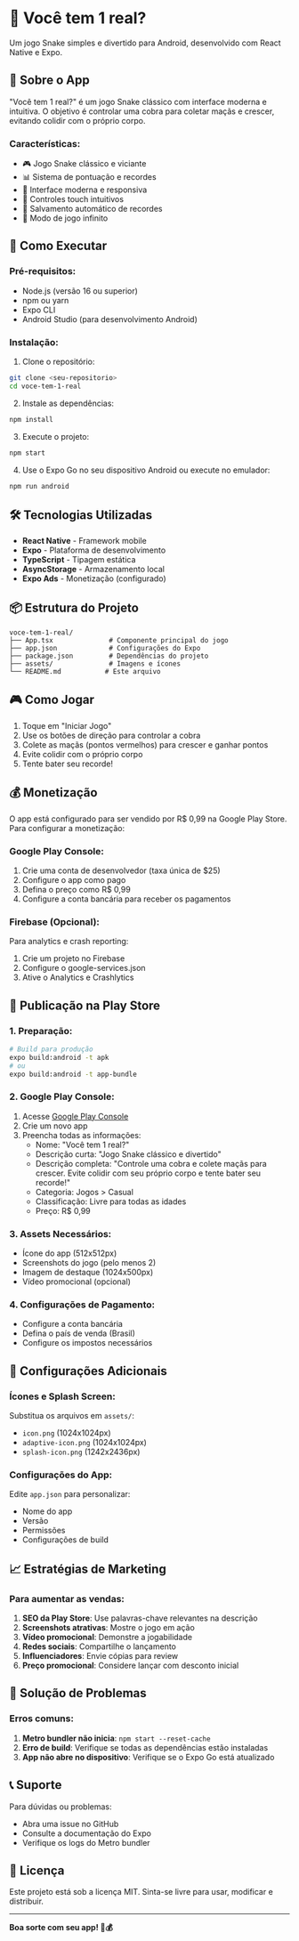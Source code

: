 # 🐍 Você tem 1 real?

Um jogo Snake simples e divertido para Android, desenvolvido com React Native e Expo.

## 📱 Sobre o App

"Você tem 1 real?" é um jogo Snake clássico com interface moderna e intuitiva. O objetivo é controlar uma cobra para coletar maçãs e crescer, evitando colidir com o próprio corpo.

### Características:
- 🎮 Jogo Snake clássico e viciante
- 📊 Sistema de pontuação e recordes
- 🎨 Interface moderna e responsiva
- 📱 Controles touch intuitivos
- 💾 Salvamento automático de recordes
- 🔄 Modo de jogo infinito

## 🚀 Como Executar

### Pré-requisitos:
- Node.js (versão 16 ou superior)
- npm ou yarn
- Expo CLI
- Android Studio (para desenvolvimento Android)

### Instalação:

1. Clone o repositório:
```bash
git clone <seu-repositorio>
cd voce-tem-1-real
```

2. Instale as dependências:
```bash
npm install
```

3. Execute o projeto:
```bash
npm start
```

4. Use o Expo Go no seu dispositivo Android ou execute no emulador:
```bash
npm run android
```

## 🛠️ Tecnologias Utilizadas

- **React Native** - Framework mobile
- **Expo** - Plataforma de desenvolvimento
- **TypeScript** - Tipagem estática
- **AsyncStorage** - Armazenamento local
- **Expo Ads** - Monetização (configurado)

## 📦 Estrutura do Projeto

```
voce-tem-1-real/
├── App.tsx              # Componente principal do jogo
├── app.json             # Configurações do Expo
├── package.json         # Dependências do projeto
├── assets/              # Imagens e ícones
└── README.md           # Este arquivo
```

## 🎮 Como Jogar

1. Toque em "Iniciar Jogo"
2. Use os botões de direção para controlar a cobra
3. Colete as maçãs (pontos vermelhos) para crescer e ganhar pontos
4. Evite colidir com o próprio corpo
5. Tente bater seu recorde!

## 💰 Monetização

O app está configurado para ser vendido por R$ 0,99 na Google Play Store. Para configurar a monetização:

### Google Play Console:
1. Crie uma conta de desenvolvedor (taxa única de $25)
2. Configure o app como pago
3. Defina o preço como R$ 0,99
4. Configure a conta bancária para receber os pagamentos

### Firebase (Opcional):
Para analytics e crash reporting:
1. Crie um projeto no Firebase
2. Configure o google-services.json
3. Ative o Analytics e Crashlytics

## 📱 Publicação na Play Store

### 1. Preparação:
```bash
# Build para produção
expo build:android -t apk
# ou
expo build:android -t app-bundle
```

### 2. Google Play Console:
1. Acesse [Google Play Console](https://play.google.com/console)
2. Crie um novo app
3. Preencha todas as informações:
   - Nome: "Você tem 1 real?"
   - Descrição curta: "Jogo Snake clássico e divertido"
   - Descrição completa: "Controle uma cobra e colete maçãs para crescer. Evite colidir com seu próprio corpo e tente bater seu recorde!"
   - Categoria: Jogos > Casual
   - Classificação: Livre para todas as idades
   - Preço: R$ 0,99

### 3. Assets Necessários:
- Ícone do app (512x512px)
- Screenshots do jogo (pelo menos 2)
- Imagem de destaque (1024x500px)
- Vídeo promocional (opcional)

### 4. Configurações de Pagamento:
- Configure a conta bancária
- Defina o país de venda (Brasil)
- Configure os impostos necessários

## 🔧 Configurações Adicionais

### Ícones e Splash Screen:
Substitua os arquivos em `assets/`:
- `icon.png` (1024x1024px)
- `adaptive-icon.png` (1024x1024px)
- `splash-icon.png` (1242x2436px)

### Configurações do App:
Edite `app.json` para personalizar:
- Nome do app
- Versão
- Permissões
- Configurações de build

## 📈 Estratégias de Marketing

### Para aumentar as vendas:
1. **SEO da Play Store**: Use palavras-chave relevantes na descrição
2. **Screenshots atrativas**: Mostre o jogo em ação
3. **Vídeo promocional**: Demonstre a jogabilidade
4. **Redes sociais**: Compartilhe o lançamento
5. **Influenciadores**: Envie cópias para review
6. **Preço promocional**: Considere lançar com desconto inicial

## 🐛 Solução de Problemas

### Erros comuns:
1. **Metro bundler não inicia**: `npm start --reset-cache`
2. **Erro de build**: Verifique se todas as dependências estão instaladas
3. **App não abre no dispositivo**: Verifique se o Expo Go está atualizado

## 📞 Suporte

Para dúvidas ou problemas:
- Abra uma issue no GitHub
- Consulte a documentação do Expo
- Verifique os logs do Metro bundler

## 📄 Licença

Este projeto está sob a licença MIT. Sinta-se livre para usar, modificar e distribuir.

---

**Boa sorte com seu app! 🚀💰** 